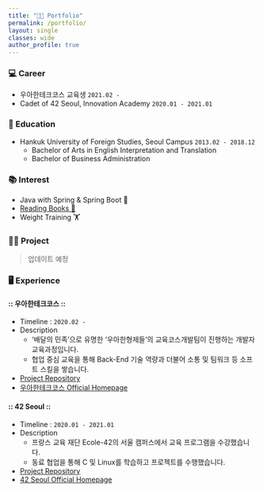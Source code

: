 ```yaml
---
title: "👨‍💻 Portfolio"
permalink: /portfolio/
layout: single
classes: wide
author_profile: true
---
```


### 💻 Career

* 우아한테크코스 교육생 ``2021.02 - ``
* Cadet of 42 Seoul, Innovation Academy ``2020.01 - 2021.01``

### 🏫 Education

* Hankuk University of Foreign Studies, Seoul Campus ``2013.02 - 2018.12``
  * Bachelor of Arts in English Interpretation and Translation
  * Bachelor of Business Administration

### 📚 Interest

* Java with Spring & Spring Boot 🌱
* [Reading Books 📖](https://xlffm3.github.io/books/)
* Weight Training 🏋️

### 👨‍💻 Project

> 업데이트 예정

### ‍🖥️ Experience

#### :: 우아한테크코스 ::

* Timeline : ``2020.02 -``
* Description
  * ‘배달의 민족’으로 유명한 ‘우아한형제들’의 교육코스개발팀이 진행하는 개발자 교육과정입니다.
  * 협업 중심 교육을 통해 Back-End 기술 역량과 더불어 소통 및 팀워크 등 소프트 스킬을 쌓습니다.
* [Project Repository](https://github.com/xlffm3/woowacourse-projects)
* [우아한테크코스 Official Homepage](https://woowacourse.github.io/)

#### :: 42 Seoul ::

* Timeline : ``2020.01 - 2021.01``
* Description
  * 프랑스 교육 재단 Ecole-42의 서울 캠퍼스에서 교육 프로그램을 수강했습니다.
  * 동료 협업을 통해 C 및 Linux를 학습하고 프로젝트를 수행했습니다.
* [Project Repository](https://github.com/xlffm3/42-Seoul)
* [42 Seoul Official Homepage](https://42seoul.kr/)
